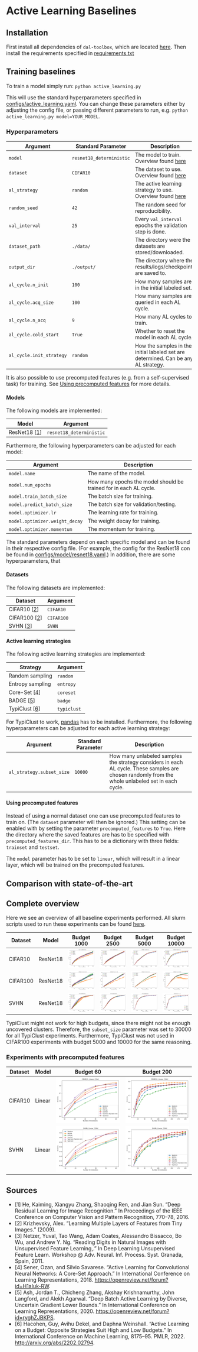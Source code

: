 # Active Learning Baselines

## Installation

First install all dependencies of `dal-toolbox`, which are located [here](../../requirements.txt).
Then install the requirements specified in [requirements.txt](requirements.txt)

## Training baselines

To train a model simply run: `python active_learning.py`

This will use the standard hyperparameters specified in [configs/active_learning.yaml](configs/active_learning.yaml).
You can change these parameters either by adjusting the config file, or passing different parameters to run, e.g. `python active_learning.py model=YOUR_MODEL`.

### Hyperparameters

| Argument                 | Standard Parameter       | Description                                                                             |
|--------------------------|--------------------------|-----------------------------------------------------------------------------------------|
| `model`                  | `resnet18_deterministic` | The model to train. Overview found [here](#models)                                      |
| `dataset`                | `CIFAR10`                | The dataset to use. Overview found [here](#datasets)                                    |
| `al_strategy`            | `random`                 | The active learning strategy to use. Overview found [here](#active-learning-strategies) |
| `random_seed`            | `42`                     | The random seed for reproducibility.                                                    |
| `val_interval`           | `25`                     | Every `val_interval` epochs the validation step is done.                                |
| `dataset_path`           | `./data/`                | The directory were the datasets are stored/downloaded.                                  |
| `output_dir`             | `./output/`              | The directory where the results/logs/checkpoints are saved to.                          |
| `al_cycle.n_init`        | `100`                    | How many samples are in the initial labeled set.                                        |
| `al_cycle.acq_size`      | `100`                    | How many samples are queried in each AL cycle.                                          |
| `al_cycle.n_acq`         | `9`                      | How many AL cycles to train.                                                            |
| `al_cycle.cold_start`    | `True`                   | Whether to reset the model in each AL cycle.                                            |
| `al_cycle.init_strategy` | `random`                 | How the samples in the initial labeled set are determined. Can be any AL strategy.      |

It is also possible to use precomputed features (e.g. from a self-supervised task) for training.
See [Using precomputed features](#using-precomputed-features) for more details.

#### Models

The following models are implemented:

| Model                    | Argument                 |
|--------------------------|--------------------------|
| ResNet18 [[1](#sources)] | `resnet18_deterministic` |

Furthermore, the following hyperparameters can be adjusted for each model:

| Argument                       | Description                                                       |
|--------------------------------|-------------------------------------------------------------------|
| `model.name`                   | The name of the model.                                            |
| `model.num_epochs`             | How many epochs the model should be trained for in each AL cycle. |
| `model.train_batch_size`       | The batch size for training.                                      |
| `model.predict_batch_size`     | The batch size for validation/testing.                            |
| `model.optimizer.lr`           | The learning rate for training.                                   |
| `model.optimizer.weight_decay` | The weight decay for training.                                    |
| `model.optimizer.momentum`     | The momentum for training.                                        |

The standard parameters depend on each specific model and can be found in their respective config file.
(For example, the config for the ResNet18 con be found in [configs/model/resnet18.yaml](configs/model/resnet18.yaml).)
In addition, there are some hyperparameters, that 


#### Datasets

The following datasets are implemented:

| Dataset                  | Argument   |
|--------------------------|------------|
| CIFAR10 [[2](#sources)]  | `CIFAR10`  |
| CIFAR100 [[2](#sources)] | `CIFAR100` |
| SVHN  [[3](#sources)]    | `SVHN`     |

#### Active learning strategies

The following active learning strategies are implemented:

| Strategy                  | Argument    |
|---------------------------|-------------|
| Random sampling           | `random`    |
| Entropy sampling          | `entropy`   |
| Core-Set [[4](#sources)]  | `coreset`   |
| BADGE [[5](#sources)]     | `badge`     |
| TypiClust [[6](#sources)] | `typiclust` |

For TypiClust to work, [pandas](https://pandas.pydata.org/) has to be installed.
Furthermore, the following hyperparameters can be adjusted for each active learning strategy:

| Argument                  | Standard Parameter | Description                                                                                                                                       |
|---------------------------|--------------------|---------------------------------------------------------------------------------------------------------------------------------------------------|
| `al_strategy.subset_size` | `10000`            | How many unlabeled samples the strategy considers in each AL cycle. These samples are chosen randomly from the whole unlabeled set in each cycle. |

#### Using precomputed features

Instead of using a normal dataset one can use precomputed features to train on.
(The `dataset` parameter will then be ignored.)
This setting can be enabled with by setting the parameter `precomputed_features` to `True`.
Here the directory where the saved features are has to be specified with `precomputed_features_dir`.
This has to be a dictionary with three fields: `trainset` and `testset`.

The `model` parameter has to be set to `linear`, which will result in a linear layer, which will be trained on the precomputed features.

## Comparison with state-of-the-art

## Complete overview

Here we see an overview of all baseline experiments performed.
All slurm scripts used to run these experiments can be found [here](slurm/ynagel).

| Dataset  | Model    | Budget 1000                                                              | Budget 2500                                                              | Budget 5000                                                              | Budget 10000                                                              |
|----------|----------|--------------------------------------------------------------------------|--------------------------------------------------------------------------|--------------------------------------------------------------------------|---------------------------------------------------------------------------|
| CIFAR10  | ResNet18 | <img src="./notebooks/learning_curves/CIFAR10/resnet18/budet1000.png"/>  | <img src="./notebooks/learning_curves/CIFAR10/resnet18/budet2500.png"/>  | <img src="./notebooks/learning_curves/CIFAR10/resnet18/budet5000.png"/>  | <img src="./notebooks/learning_curves/CIFAR10/resnet18/budet10000.png"/>  |
| CIFAR100 | ResNet18 | <img src="./notebooks/learning_curves/CIFAR100/resnet18/budet1000.png"/> | <img src="./notebooks/learning_curves/CIFAR100/resnet18/budet2500.png"/> | <img src="./notebooks/learning_curves/CIFAR100/resnet18/budet5000.png"/> | <img src="./notebooks/learning_curves/CIFAR100/resnet18/budet10000.png"/> |
| SVHN     | ResNet18 | <img src="./notebooks/learning_curves/SVHN/resnet18/budet1000.png"/>     | <img src="./notebooks/learning_curves/SVHN/resnet18/budet2500.png"/>     | <img src="./notebooks/learning_curves/SVHN/resnet18/budet5000.png"/>     | <img src="./notebooks/learning_curves/SVHN/resnet18/budet10000.png"/>     |

TypiClust might not work for high budgets, since there might not be enough uncovered clusters.
Therefore, the `subset_size` parameter was set to 30000 for all TypiClust experiments.
Furthermore, TypiClust was not used in CIFAR100 experiments with budget 5000 and 10000 for the same reasoning.

### Experiments with precomputed features

| Dataset | Model  | Budget 60                                                           | Budget 200                                                           |
|---------|--------|---------------------------------------------------------------------|----------------------------------------------------------------------|
| CIFAR10 | Linear | <img src="./notebooks/learning_curves/CIFAR10/linear/budet60.png"/> | <img src="./notebooks/learning_curves/CIFAR10/linear/budet200.png"/> |
| SVHN    | Linear | <img src="./notebooks/learning_curves/SVHN/linear/budet60.png"/>    | <img src="./notebooks/learning_curves/SVHN/linear/budet200.png"/>    |

## Sources

- [1] He, Kaiming, Xiangyu Zhang, Shaoqing Ren, and Jian Sun. “Deep Residual Learning for Image Recognition.” In Proceedings of the IEEE Conference on Computer Vision and Pattern Recognition, 770–78, 2016.
- [2] Krizhevsky, Alex. “Learning Multiple Layers of Features from Tiny Images.” (2009).
- [3] Netzer, Yuval, Tao Wang, Adam Coates, Alessandro Bissacco, Bo Wu, and Andrew Y. Ng. “Reading Digits in Natural Images with Unsupervised Feature Learning,.” In Deep Learning Unsupervised Feature Learn. Workshop @ Adv. Neural. Inf. Process. Syst. Granada, Spain, 2011.
- [4] Sener, Ozan, and Silvio Savarese. “Active Learning for Convolutional Neural Networks: A Core-Set Approach.” In International Conference on Learning Representations, 2018. https://openreview.net/forum?id=H1aIuk-RW.
- [5] Ash, Jordan T., Chicheng Zhang, Akshay Krishnamurthy, John Langford, and Alekh Agarwal. “Deep Batch Active Learning by Diverse, Uncertain Gradient Lower Bounds.” In International Conference on Learning Representations, 2020. https://openreview.net/forum?id=ryghZJBKPS.
- [6] Hacohen, Guy, Avihu Dekel, and Daphna Weinshall. “Active Learning on a Budget: Opposite Strategies Suit High and Low Budgets.” In International Conference on Machine Learning, 8175–95. PMLR, 2022. http://arxiv.org/abs/2202.02794.


